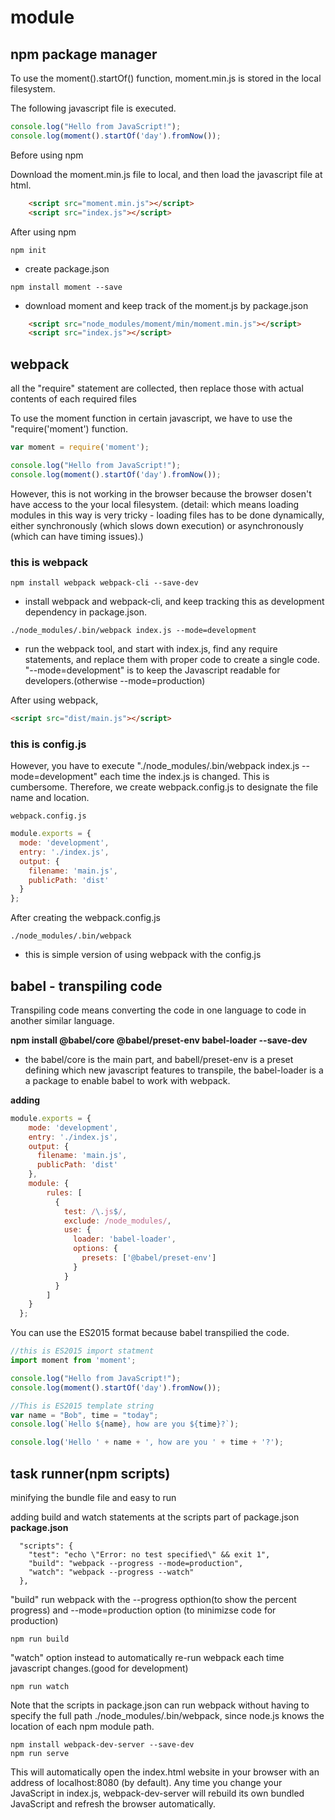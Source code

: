 # module

## npm package manager

To use the moment().startOf() function, moment.min.js is stored in the local filesystem.

The following javascript file is executed.
```javascript
console.log("Hello from JavaScript!");  
console.log(moment().startOf('day').fromNow());
```

Before using npm

Download the moment.min.js file to local, and then load the javascript file at html.
```html
    <script src="moment.min.js"></script>
    <script src="index.js"></script>  
```

After using npm
```
npm init
```
- create package.json

```
npm install moment --save
```
- download moment and keep track of the moment.js by package.json

```html
    <script src="node_modules/moment/min/moment.min.js"></script>
    <script src="index.js"></script>  
```

## webpack
all the "require" statement are collected, then replace those with actual contents of each required files

To use the moment function in certain javascript, we have to use the "require('moment') function.

```javascript
var moment = require('moment');

console.log("Hello from JavaScript!");  
console.log(moment().startOf('day').fromNow());
```

However, this is not working in the browser because the browser dosen't have access to the your local filesystem.
(detail: which means loading modules in this way is very tricky - loading files has to be done dynamically, either synchronously (which slows down execution) or asynchronously (which can have timing issues).)

### this is webpack
```
npm install webpack webpack-cli --save-dev
```
- install webpack and webpack-cli, and keep tracking this as development dependency in package.json.
```
./node_modules/.bin/webpack index.js --mode=development
```
- run the webpack tool, and start with index.js, find any require statements, and replace them with proper code to create a single code. "--mode=development" is to keep the Javascript readable for developers.(otherwise --mode=production)

After using webpack,
```html
<script src="dist/main.js"></script>
```

### this is config.js
However, you have to execute "./node_modules/.bin/webpack index.js --mode=development" each time the index.js is changed. This is cumbersome.
Therefore, we create webpack.config.js to designate the file name and location.
```
webpack.config.js
```
```javascript
module.exports = {  
  mode: 'development',  
  entry: './index.js',  
  output: {  
    filename: 'main.js',  
    publicPath: 'dist'  
  }  
};
```

After creating the webpack.config.js
```
./node_modules/.bin/webpack
```
- this is simple version of using webpack with the config.js

## babel - transpiling code
Transpiling code means converting the code in one language to code in another similar language.

**npm install @babel/core @babel/preset-env babel-loader --save-dev**
- the babel/core is the main part, and babell/preset-env is a preset defining which new javascript features to transpile, the babel-loader is a a package to enable babel to work with webpack.

**adding**
```javascript
module.exports = {  
    mode: 'development',  
    entry: './index.js',  
    output: {  
      filename: 'main.js',  
      publicPath: 'dist'  
    },
    module: {  
        rules: [  
          {  
            test: /\.js$/,  
            exclude: /node_modules/,  
            use: {  
              loader: 'babel-loader',  
              options: {  
                presets: ['@babel/preset-env']  
              }  
            }  
          }  
        ]  
    } 
  };
```

You can use the ES2015 format because babel transpilied the code.
```javascript
//this is ES2015 import statment
import moment from 'moment';

console.log("Hello from JavaScript!");  
console.log(moment().startOf('day').fromNow());

//This is ES2015 template string 
var name = "Bob", time = "today";  
console.log(`Hello ${name}, how are you ${time}?`);

console.log('Hello ' + name + ', how are you ' + time + '?');  
```

## task runner(npm scripts)
minifying the bundle file and easy to run


adding build and watch statements at the scripts part of package.json
**package.json**
```
  "scripts": {  
    "test": "echo \"Error: no test specified\" && exit 1",  
    "build": "webpack --progress --mode=production",  
    "watch": "webpack --progress --watch" 
  },  
```

"build" run webpack with the --progress opthion(to show the percent progress) and --mode=production option (to minimizse code for production)
```
npm run build
```
"watch" option instead to automatically re-run webpack each time javascript changes.(good for development)
```
npm run watch
```
Note that the scripts in package.json can run webpack without having to specify the full path ./node_modules/.bin/webpack, since node.js knows the location of each npm module path.
```
npm install webpack-dev-server --save-dev
npm run serve
```
This will automatically open the index.html website in your browser with an address of localhost:8080 (by default). Any time you change your JavaScript in index.js, webpack-dev-server will rebuild its own bundled JavaScript and refresh the browser automatically. 
